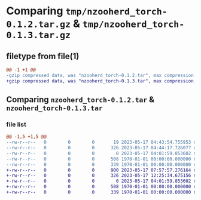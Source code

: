 # Comparing `tmp/nzooherd_torch-0.1.2.tar.gz` & `tmp/nzooherd_torch-0.1.3.tar.gz`

## filetype from file(1)

```diff
@@ -1 +1 @@
-gzip compressed data, was "nzooherd_torch-0.1.2.tar", max compression
+gzip compressed data, was "nzooherd_torch-0.1.3.tar", max compression
```

## Comparing `nzooherd_torch-0.1.2.tar` & `nzooherd_torch-0.1.3.tar`

### file list

```diff
@@ -1,5 +1,5 @@
--rw-r--r--   0        0        0       19 2023-05-17 04:43:54.755953 nzooherd_torch-0.1.2/nzooherd_torch/__init__.py
--rw-r--r--   0        0        0      326 2023-05-17 04:44:17.726077 nzooherd_torch-0.1.2/pyproject.toml
--rw-r--r--   0        0        0        0 2023-05-17 04:01:59.853602 nzooherd_torch-0.1.2/README.md
--rw-r--r--   0        0        0      508 1970-01-01 00:00:00.000000 nzooherd_torch-0.1.2/setup.py
--rw-r--r--   0        0        0      339 1970-01-01 00:00:00.000000 nzooherd_torch-0.1.2/PKG-INFO
+-rw-r--r--   0        0        0      900 2023-05-17 07:57:57.276164 nzooherd_torch-0.1.3/nzooherd_torch/__init__.py
+-rw-r--r--   0        0        0      326 2023-05-17 12:25:34.675156 nzooherd_torch-0.1.3/pyproject.toml
+-rw-r--r--   0        0        0        0 2023-05-17 04:01:59.853602 nzooherd_torch-0.1.3/README.md
+-rw-r--r--   0        0        0      508 1970-01-01 00:00:00.000000 nzooherd_torch-0.1.3/setup.py
+-rw-r--r--   0        0        0      339 1970-01-01 00:00:00.000000 nzooherd_torch-0.1.3/PKG-INFO
```

